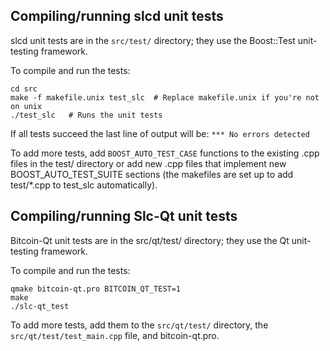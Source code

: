 Compiling/running slcd unit tests
------------------------------------

slcd unit tests are in the `src/test/` directory; they
use the Boost::Test unit-testing framework.

To compile and run the tests:

	cd src
	make -f makefile.unix test_slc  # Replace makefile.unix if you're not on unix
	./test_slc   # Runs the unit tests

If all tests succeed the last line of output will be:
`*** No errors detected`

To add more tests, add `BOOST_AUTO_TEST_CASE` functions to the existing
.cpp files in the test/ directory or add new .cpp files that
implement new BOOST_AUTO_TEST_SUITE sections (the makefiles are
set up to add test/*.cpp to test_slc automatically).


Compiling/running Slc-Qt unit tests
---------------------------------------

Bitcoin-Qt unit tests are in the src/qt/test/ directory; they
use the Qt unit-testing framework.

To compile and run the tests:

	qmake bitcoin-qt.pro BITCOIN_QT_TEST=1
	make
	./slc-qt_test

To add more tests, add them to the `src/qt/test/` directory,
the `src/qt/test/test_main.cpp` file, and bitcoin-qt.pro.
